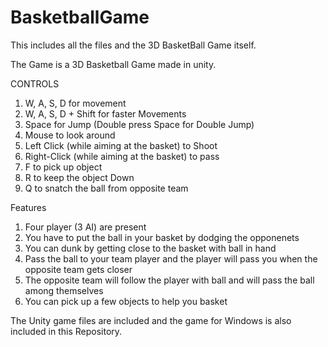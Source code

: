 # BasketballGame
This includes all the files and the 3D BasketBall Game itself.

The Game is a 3D Basketball Game made in unity.

CONTROLS
1. W, A, S, D for movement
2. W, A, S, D + Shift for faster Movements
3. Space for Jump (Double press Space for Double Jump)
4. Mouse to look around
5. Left Click (while aiming at the basket) to Shoot
6. Right-Click (while aiming at the basket) to pass
7. F to pick up object
8. R to keep the object Down
9. Q to snatch the ball from opposite team

Features
1. Four player (3 AI) are present
2. You have to put the ball in your basket by dodging the opponenets
3. You can dunk by getting close to the basket with ball in hand
4. Pass the ball to your team player and the player will pass you when the opposite team gets closer
5. The opposite team will follow the player with ball and will pass the ball among themselves
6. You can pick up a few objects to help you basket

The Unity game files are included and the game for Windows is also included in this Repository.
